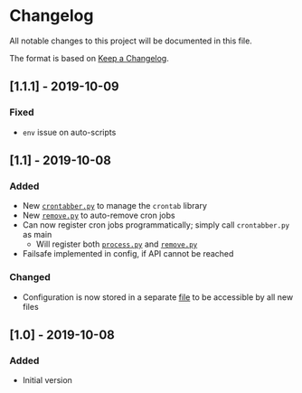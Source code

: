 # Changelog
All notable changes to this project will be documented in this file.

The format is based on [Keep a Changelog](https://keepachangelog.com/en/1.0.0/).

## [1.1.1] - 2019-10-09
### Fixed
- `env` issue on auto-scripts

## [1.1] - 2019-10-08
### Added
- New [`crontabber.py`](crontabber.py) to manage the `crontab` library
- New [`remove.py`](remove.py) to auto-remove cron jobs
- Can now register cron jobs programmatically; simply call `crontabber.py` as main
    - Will register both [`process.py`](process.py) and [`remove.py`](remove.py)
- Failsafe implemented in config, if API cannot be reached

### Changed
- Configuration is now stored in a separate [file](config.py) to be accessible by all new files

## [1.0] - 2019-10-08
### Added
- Initial version
